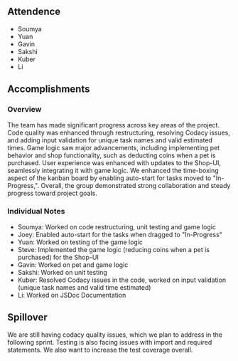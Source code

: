 ## Attendence

- Soumya
- Yuan
- Gavin
- Sakshi
- Kuber
- Li

## Accomplishments

### Overview

The team has made significant progress across key areas of the project. Code quality was enhanced through restructuring, resolving Codacy issues, and adding input validation for unique task names and valid estimated times. Game logic saw major advancements, including implementing pet behavior and shop functionality, such as deducting coins when a pet is purchased. User experience was enhanced with updates to the Shop-UI, seamlessly integrating it with game logic. We enhanced the time-boxing aspect of the kanban board by enabling auto-start for tasks moved to "In-Progress,". Overall, the group demonstrated strong collaboration and steady progress toward project goals.

### Individual Notes

- Soumya: Worked on code restructuring, unit testing and game logic
- Joey: Enabled auto-start for the tasks when dragged to "In-Progress"
- Yuan: Worked on testing of the game logic
- Steve: Implemented the game logic (reducing coins when a pet is purchased) for the Shop-UI
- Gavin: Worked on pet and game logic 
- Sakshi: Worked on unit testing
- Kuber: Resolved Codacy issues in the code, worked on input validation (unique task names and valid time estimated)
- Li: Worked on JSDoc Documentation 

## Spillover

We are still having codacy quality issues, which we plan to address in the following sprint. Testing is also facing issues with import and required statements. We also want to increase the test coverage overall. 
